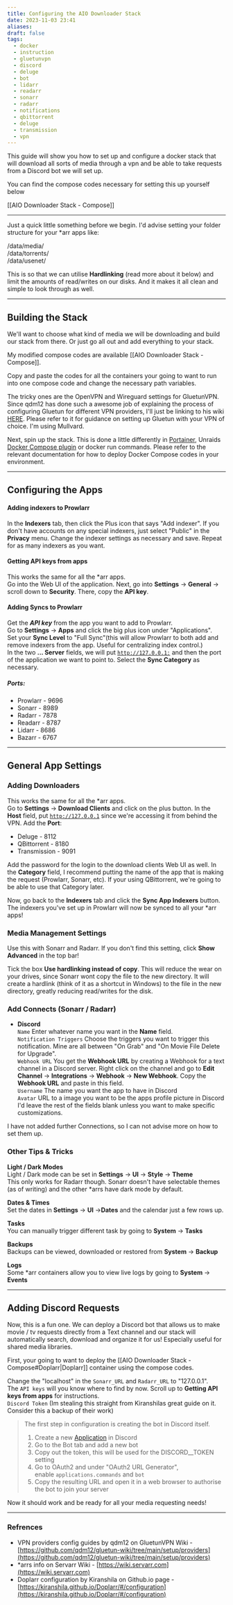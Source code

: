 ```yaml
---
title: Configuring the AIO Downloader Stack
date: 2023-11-03 23:41
aliases: 
draft: false
tags:
  - docker
  - instruction
  - gluetunvpn
  - discord
  - deluge
  - bot
  - lidarr
  - readarr
  - sonarr
  - radarr
  - notifications
  - qbittorrent
  - deluge
  - transmission
  - vpn
---
```

This guide will show you how to set up and configure a docker stack that will download all sorts of media through a vpn and be able to take requests from a Discord bot we will set up.

You can find the compose codes necessary for setting this up yourself below

[[AIO Downloader Stack - Compose]]

---

Just a quick little something before we begin. I'd advise setting your folder structure for your *arr apps like:

/data/media/<subfolders>  
/data/torrents/<subfolder>  
/data/usenet/<subfolders>

This is so that we can utilise __Hardlinking__ (read more about it below) and limit the amounts of read/writes on our disks. And it makes it all clean and simple to look through as well.

---

## Building the Stack

We'll want to choose what kind of media we will be downloading and build our stack from there. Or just go all out and add everything to your stack.

My modified compose codes are available [[AIO Downloader Stack - Compose]].

Copy and paste the codes for all the containers your going to want to run into one compose code and change the necessary path variables.

The tricky ones are the OpenVPN and Wireguard settings for GluetunVPN. Since qdm12 has done such a awesome job of explaining the process of configuring Gluetun for different VPN providers, I'll just be linking to his wiki [HERE](https://github.com/qdm12/gluetun-wiki/tree/main/setup/providers). Please refer to it for guidance on setting up Gluetun with your VPN of choice. I'm using Mullvard.

Next, spin up the stack. This is done a little differently in [Portainer](https://docs.portainer.io/user/docker/stacks/add), Unraids [Docker Compose plugin](https://docs.ibracorp.io/docker-compose/docker-compose-for-unraid) or docker run commands. Please refer to the relevant documentation for how to deploy Docker Compose codes in your environment.

---

## Configuring the Apps

#### Adding indexers to Prowlarr

In the ****Indexers**** tab, then click the Plus icon that says "Add indexer". If you don't have accounts on any special indexers, just select "Public" in the __Privacy__ menu. Change the indexer settings as necessary and save. Repeat for as many indexers as you want.

#### Getting API keys from apps

This works the same for all the *arr apps.  
Go into the Web UI of the application. Next, go into __Settings__ -> __General__ -> scroll down to __Security__. There, copy the ****API key****.

#### Adding Syncs to Prowlarr

Get the _****API key****_ from the app you want to add to Prowlarr.  
Go to ****Settings**** -> ****Apps**** and click the big plus icon under "Applications".  
Set your __Sync Level__ to "Full Sync"(this will allow Prowlarr to both add and remove indexers from the app. Useful for centralizing index control.)  
In the two __... Server__ fields, we will put [`http://127.0.0.1:`](http://127.0.0.1:9696) and then the port of the application we want to point to. Select the __Sync Category__ as necessary.

##### Ports:

- Prowlarr - 9696
- Sonarr - 8989
- Radarr - 7878
- Readarr - 8787
- Lidarr - 8686
- Bazarr - 6767

---

## General App Settings

### Adding Downloaders

This works the same for all the *arr apps.  
Go to __Settings__ -> __Download Clients__ and click on the plus button. In the __Host__ field, put [`http://127.0.0.1`](http://127.0.0.1) since we're accessing it from behind the VPN. Add the __Port__:

- Deluge - 8112
- QBittorrent - 8180
- Transmission - 9091

Add the password for the login to the download clients Web UI as well. In the __Category__ field, I recommend putting the name of the app that is making the request (Prowlarr, Sonarr, etc). If your using QBittorrent, we're going to be able to use that Category later.

Now, go back to the __Indexers__ tab and click the __Sync App Indexers__ button. The indexers you've set up in Prowlarr will now be synced to all your *arr apps!

### Media Management Settings

Use this with Sonarr and Radarr. If you don't find this setting, click __Show Advanced__ in the top bar!

Tick the box __Use hardlinking instead of copy__. This will reduce the wear on your drives, since Sonarr wont copy the file to the new directory. It will create a hardlink (think of it as a shortcut in Windows) to the file in the new directory, greatly reducing read/writes for the disk.

### Add Connects (Sonarr / Radarr)

- ****Discord****  
    `Name` Enter whatever name you want in the __Name__ field.  
    `Notification Triggers` Choose the triggers you want to trigger this notification. Mine are all between "On Grab" and "On Movie File Delete for Upgrade".  
    `Webhook URL` You get the __Webhook URL__ by creating a Webhook for a text channel in a Discord server. Right click on the channel and go to __Edit Channel__ -> __Integrations__ -> __Webhook__ -> __New Webhook__. Copy the ****Webhook URL**** and paste in this field.  
    `Username` The name you want the app to have in Discord  
    `Avatar` URL to a image you want to be the apps profile picture in Discord  
    I'd leave the rest of the fields blank unless you want to make specific customizations.

I have not added further Connections, so I can not advise more on how to set them up.

### Other Tips & Tricks

****Light / Dark Modes****  
Light / Dark mode can be set in __Settings__ -> __UI__ -> __Style__ -> ****Theme****  
This only works for Radarr though. Sonarr doesn't have selectable themes (as of writing) and the other *arrs have dark mode by default.

****Dates & Times****  
Set the dates in __Settings__ -> __UI__ ->****Dates**** and the calendar just a few rows up.

****Tasks****  
You can manually trigger different task by going to __System__ -> ****Tasks****

****Backups****  
Backups can be viewed, downloaded or restored from __System__ -> ****Backup****

****Logs****  
Some *arr containers allow you to view live logs by going to __System__ -> ****Events****

---

## Adding Discord Requests

Now, this is a fun one. We can deploy a Discord bot that allows us to make movie / tv requests directly from a Text channel and our stack will automatically search, download and organize it for us! Especially useful for shared media libraries.

First, your going to want to deploy the [[AIO Downloader Stack - Compose#Doplarr|Doplarr]] container using the compose codes.

Change the "localhost" in the `Sonarr_URL` and `Radarr_URL` to "127.0.0.1".  
The `API keys` will you know where to find by now. Scroll up to ****Getting API keys from apps**** for instructions.  
`Discord Token` (Im stealing this straight from Kiranshilas great guide on it. Consider this a backup of their work)

> The first step in configuration is creating the bot in Discord itself.  
> 1. Create a new [Application](https://discord.com/developers/applications) in Discord  
> 2. Go to the Bot tab and add a new bot  
> 3. Copy out the token, this will be used for the DISCORD__TOKEN setting  
> 4. Go to OAuth2 and under "OAuth2 URL Generator", enable `applications.commands` and `bot`  
> 5. Copy the resulting URL and open it in a web browser to authorise the bot to join your server

Now it should work and be ready for all your media requesting needs!

---

### Refrences

- VPN providers config guides by qdm12 on GluetunVPN Wiki - [https://github.com/qdm12/gluetun-wiki/tree/main/setup/providers](https://github.com/qdm12/gluetun-wiki/tree/main/setup/providers)
- *arrs info on Servarr Wiki - [https://wiki.servarr.com](https://wiki.servarr.com)
- Doplarr configuration by Kiranshila on Github.io page - [https://kiranshila.github.io/Doplarr/#/configuration](https://kiranshila.github.io/Doplarr/#/configuration)